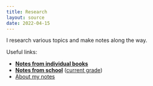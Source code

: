 ```yaml
---
title: Research
layout: source
date: 2022-04-15
---
```


I research various topics and make notes along the way.

Useful links:
- **[Notes from individual books](/notes/books)**
- **[Notes from school](/notes/school)** ([current grade](/notes/kvinta))
- [About my notes](/notes)
